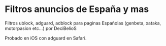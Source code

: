 # Filtros anuncios de España y mas

Filtros ublock, adguard, adblock para paginas Españolas (genbeta, xataka, motorpasion etc...) por DeciBelioS

Probado en iOS con adguard en Safari.
